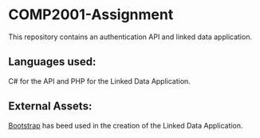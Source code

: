 # COMP2001-Assignment
This repository contains an authentication API and linked data application.
</br>
## Languages used:
C# for the API and PHP for the Linked Data Application.
</br>
## External Assets:
[Bootstrap](https://getbootstrap.com/) has beed used in the creation of the Linked Data Application.
